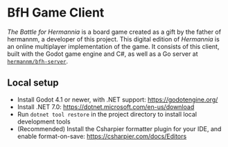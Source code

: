 # BfH Game Client

_The Battle for Hermannia_ is a board game created as a gift by the father of hermannm, a developer
of this project. This digital edition of _Hermannia_ is an online multiplayer implementation of the
game. It consists of this client, built with the Godot game engine and C#, as well as a Go server at
[`hermannm/bfh-server`](https://github.com/hermannm/bfh-server).

## Local setup

- Install Godot 4.1 or newer, with .NET support: https://godotengine.org/
- Install .NET 7.0: https://dotnet.microsoft.com/en-us/download
- Run `dotnet tool restore` in the project directory to install local development tools
- (Recommended) Install the Csharpier formatter plugin for your IDE, and enable format-on-save: https://csharpier.com/docs/Editors
